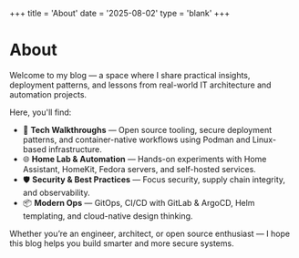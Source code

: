 +++
title = 'About'
date = '2025-08-02'
type = 'blank'
+++

# About

Welcome to my blog — a space where I share practical insights, deployment patterns, and lessons from real-world IT architecture and automation projects.

Here, you'll find:

- 🔧 **Tech Walkthroughs** — Open source tooling, secure deployment patterns, and container-native workflows using Podman and Linux-based infrastructure.  
- 🌐 **Home Lab & Automation** — Hands-on experiments with Home Assistant, HomeKit, Fedora servers, and self-hosted services.
- 🛡️ **Security & Best Practices** — Focus security, supply chain integrity, and observability.
- 📦 **Modern Ops** — GitOps, CI/CD with GitLab & ArgoCD, Helm templating, and cloud-native design thinking.

Whether you’re an engineer, architect, or open source enthusiast — I hope this blog helps you build smarter and more secure systems.